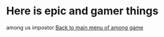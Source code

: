 <h1> Here is epic and gamer things </h1>
  
  among us impostor
  [Back to main menu of among game](index.md)
